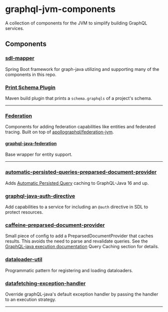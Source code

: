 # graphql-jvm-components
A collection of components for the JVM to simplify building GraphQL services.  

## Components

### [sdl-mapper](sdl-mapper)
Spring Boot framework for graph-java utilizing and supporting many of the components in this repo.  

### [Print Schema Plugin](printschema-nocode-maven-plugin)
Maven build plugin that prints a `schema.graphqls` of a project's schema.

---

### [Federation](federation)
Components for adding federation capabilities like entities and federated tracing.  Built on top of [apollographql/federation-jvm](https://github.com/apollographql/federation-jvm).
#### [graphql-java-federation](federation/graphql-java-federation)
Base wrapper for entity support.

---

### [automatic-persisted-queries-preparsed-document-provider](automatic-persisted-queries-preparsed-document-provider)
Adds [Automatic Persisted Query](https://www.apollographql.com/docs/apollo-server/performance/apq/) caching to GraphQL-Java 16 and up.

### [graphql-java-auth-directive](graphql-java-auth-directive)
Add capabilities to a service for including an `@auth` directive in SDL to protect resources.  

### [caffeine-preparsed-document-provider](caffeine-preparsed-document-provider)
Small piece of config to add a PreparsedDocumentProvider that caches results.  This avoids the need to parse and revalidate queries.  See the [GraphQL-java execution documentation](https://www.graphql-java.com/documentation/v14/execution/) Query Caching section for details.
 
### [dataloader-util](dataloader-util)
Programmatic pattern for registering and loading dataloaders.

### [datafetching-exception-handler](datafetching-exception-handler)
Override graphQL-java's default exception handler by passing the handler to an execution strategy.

---
